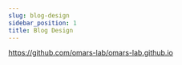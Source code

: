 ```yaml
---
slug: blog-design
sidebar_position: 1
title: Blog Design
---
```


https://github.com/omars-lab/omars-lab.github.io
